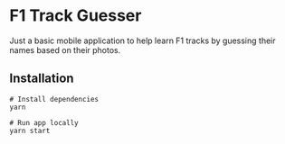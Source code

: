 # F1 Track Guesser

Just a basic mobile application to help learn F1 tracks by guessing their names based on their photos.

## Installation

```
# Install dependencies
yarn

# Run app locally
yarn start
```
